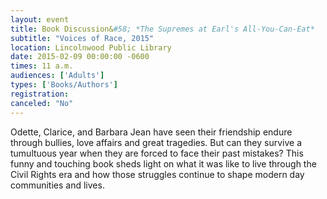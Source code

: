 ```yaml
---
layout: event
title: Book Discussion&#58; *The Supremes at Earl's All-You-Can-Eat*
subtitle: "Voices of Race, 2015"
location: Lincolnwood Public Library
date: 2015-02-09 00:00:00 -0600
times: 11 a.m.
audiences: ['Adults']
types: ['Books/Authors']
registration: 
canceled: "No"
---
```

Odette, Clarice, and Barbara Jean have seen their friendship endure through bullies, love affairs and great tragedies. But can they survive a tumultuous year when they are forced to face their past mistakes? This funny and touching book sheds light on what it was like to live through the Civil Rights era and how those struggles continue to shape modern day communities and lives.
